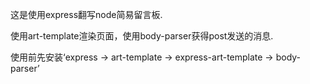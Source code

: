 ﻿这是使用express翻写node简易留言板.

使用art-template渲染页面，使用body-parser获得post发送的消息.

使用前先安装‘express -> art-template  ->  express-art-template  ->  body-parser’